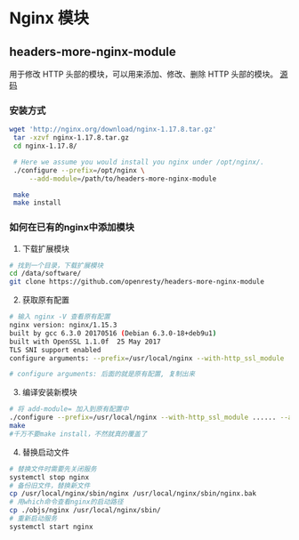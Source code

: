 # Nginx 模块

## headers-more-nginx-module

用于修改 HTTP 头部的模块，可以用来添加、修改、删除 HTTP 头部的模块。
[源码](https://github.com/openresty/headers-more-nginx-module/)

### 安装方式

```bash
wget 'http://nginx.org/download/nginx-1.17.8.tar.gz'
 tar -xzvf nginx-1.17.8.tar.gz
 cd nginx-1.17.8/

 # Here we assume you would install you nginx under /opt/nginx/.
 ./configure --prefix=/opt/nginx \
     --add-module=/path/to/headers-more-nginx-module

 make
 make install
```

### 如何在已有的nginx中添加模块

1. 下载扩展模块

```bash
# 找到一个目录，下载扩展模块
cd /data/software/ 
git clone https://github.com/openresty/headers-more-nginx-module
```

2. 获取原有配置

```bash
# 输入 nginx -V 查看原有配置
nginx version: nginx/1.15.3
built by gcc 6.3.0 20170516 (Debian 6.3.0-18+deb9u1)
built with OpenSSL 1.1.0f  25 May 2017
TLS SNI support enabled
configure arguments: --prefix=/usr/local/nginx --with-http_ssl_module ......

# configure arguments: 后面的就是原有配置, 复制出来
```

3. 编译安装新模块

```bash
# 将 add-module= 加入到原有配置中
./configure --prefix=/usr/local/nginx --with-http_ssl_module ...... --add-module=/data/software/headers-more-nginx-module
make   
#千万不要make install，不然就真的覆盖了
```

4. 替换启动文件

```bash
# 替换文件时需要先关闭服务
systemctl stop nginx
# 备份旧文件，替换新文件
cp /usr/local/nginx/sbin/nginx /usr/local/nginx/sbin/nginx.bak
# 用which命令查看nginx的启动路径
cp ./objs/nginx /usr/local/nginx/sbin/
# 重新启动服务
systemctl start nginx
```
